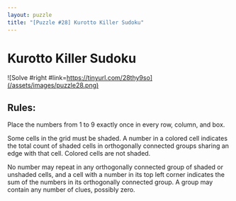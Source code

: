 ```yaml
---
layout: puzzle
title: "[Puzzle #28] Kurotto Killer Sudoku"
---
```


# Kurotto Killer Sudoku

![Solve #right #link=https://tinyurl.com/28thy9so](/assets/images/puzzle28.png)

## Rules:

Place the numbers from 1 to 9 exactly once in every row, column, and box.

Some cells in the grid must be shaded. A number in a colored cell indicates the total count of shaded cells in orthogonally connected groups sharing an edge with that cell. Colored cells are not shaded.

No number may repeat in any orthogonally connected group of shaded or unshaded cells, and a cell with a number in its top left corner indicates the sum of the numbers in its orthogonally connected group. A group may contain any number of clues, possibly zero. 
